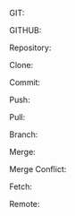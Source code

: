 GIT: 

GITHUB: 

Repository: 

Clone: 

Commit: 

Push: 

Pull: 

Branch: 

Merge: 

Merge Conflict: 

Fetch: 

Remote: 